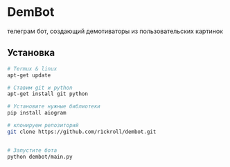 # DemBot
телеграм бот, создающий демотиваторы из пользовательских картинок

## Установка


```bash
# Termux & linux
apt-get update

# Ставим git и python
apt-get install git python

# Установите нужные библиотеки
pip install aiogram

# клонируем репозиторий
git clone https://github.com/r1ckroll/dembot.git


# Запустите бота
python dembot/main.py
```
